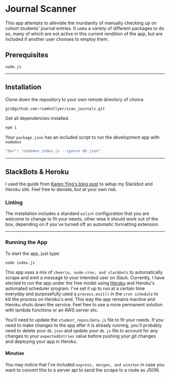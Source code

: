 # Journal Scanner

This app attempts to alleviate the mundanity of manually checking up on cohort students' journal entries. It uses a variety of different packages to do so, many of which are not active in this current rendition of the app, but are included if another user chooses to employ them.

## Prerequisites

`node.js`

---

## Installation

Clone down the repository to your own remote directory of choice.

```bash
git@github.com:rsamhollyer/scan_journals.git
```

Get all dependencies installed.

```bash
npm i
```

Your `package.json` has an included script to run the development app with `nodemon`

```bash
"dev": "nodemon index.js --ignore db.json"
```

---

## SlackBots & Heroku

I used the guide from [Karen Ying's blog post](https://blog.karenying.com/posts/annoy-or-impress-your-coworkers-with-a-slack-bot-from-scratch) to setup my Slackbot and Heroku site. Feel free to deviate, but at your own risk.

### Linting

The installation includes a standard `eslint` configuration that you are welcome to change to fit your needs, other wise it should work out of the box, depending on if you've turned off an automatic formatting extension.

---

### Running the App

To start the app, just type:

```bash
node index.js
```

This app uses a mix of `cheerio, node-cron, and slackbots` to automatically scrape and emit a message to your intended user on Slack.
Currently, I have elected to run the app under the free model using [Heroku](https://www.heroku.com) and Heroku's automated scheduler program. I've set it up to run at a certain time everyday and purposefully used a `process.exit()` in the `cron schedule` to kill the process on Heroku's end. This way the app remains inactive and Heroku shuts down the service.
Feel free to use a more permanent solution with lambda functions or an AWS server etc.

You'll need to update the `student_repos/data.js` file to fit your needs.
If you need to make changes to the app after it is already running, you'll probably need to delete your `db.json` and update your `db.js` file to account for any changes to your `expectedEntries` value before pushing your git changes and deploying your app in Heroku.

#### Minutiae

You may notice that I've included `express, morgan, and winston` in case you want to convert this to a server api to send the scrape to a route as JSON.
